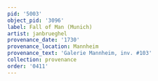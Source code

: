 ```yaml
---
pid: '5003'
object_pid: '3096'
label: Fall of Man (Munich)
artist: janbrueghel
provenance_date: '1730'
provenance_location: Mannheim
provenance_text: 'Galerie Mannheim, inv. #103'
collection: provenance
order: '0411'
---
```

